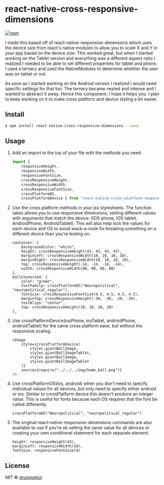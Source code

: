 # react-native-cross-responsive-dimensions 
<!-- [![Travis Build Status](https://img.shields.io/travis/drumnation/react-native-cross-platform-responsive-dimensions.svg?style=flat-square)](https://travis-ci.org/drumnation/react-native-cross-responsive-dimensions) [![David](https://img.shields.io/david/dev/drumnation/react-native-cross-responsive-dimensions.svg?style=flat-square)](https://david-dm.org/drumnation/react-native-cross-responsive-dimensions?type=dev) -->
[![npm](https://img.shields.io/npm/dt/react-native-cross-platform-responsive-dimensions.svg?style=flat-square)](https://www.npmjs.com/package/react-native-cross-platform-responsive-dimensions)

I made this based off of react-native-responsive-dimensions which uses the device size from react's native modules to allow you to scale X and Y in your app based on the device size. This worked great, but when I started working on the Tablet version and everything was a different aspect ratio I realized I needed to be able to set different properties for tablet and phone.  I used a ternary and used the NativeModules to determine whether the user was on tablet or not.  

As soon as I started working on the Android version I realized I would need specific settings for that too.  The ternary became nested and intense and I wanted to abstract it away.  Hence this component.  I hope it helps you.  I plan to keep working on it to make cross platform and device styling a lot easier.

## Install
```bash
$ npm install react-native-cross-responsive-dimensions --save
```

## Usage
1. Add an import to the top of your file with the methods you need.
    ```js
    import {
        responsiveHeight,
        responsiveWidth,
        responsiveFontSize,
        crossResponsiveHeight,
        crossResponsiveWidth,
        crossResponsiveFontSize,
        crossPlatformOS,
        crossPlatformDevice } from "react-native-cross-platform-responsive-dimensions";
    ```
2. Use the cross platform methods in your jss stylesheets. The function takes allows you to use responsive dimensions, setting different values with arguments that match the device: (IOS phone, IOS tablet, AndroidPhone, AndroidTablet). This will also help lock the values for each device and OS to avoid wack-a-mole fix-breaking something on a different device than you're testing on.
    ```
    container: {
        backgroundColor: "white",
        height: crossResponsiveHeight(43, 43, 43, 43),
        marginLeft: crossResponsiveWidth(10, 10, 10, 10),
        marginRight: crossResponsiveWidth(10, 10, 10, 10),
        top: crossResponsiveHeight(-14, -14, -14, -14),
        width: crossResponsiveWidth(80, 80, 80, 80)
    },
    ballConnected: {
        color: "green",
        fontFamily: crossPlatformOS("Neuropolitical", "neuropolitical_regular"),
        fontSize: crossResponsiveFontSize(4.5, 4.5, 4.5, 4.5),
        marginTop: crossResponsiveHeight(-30, -30, -20, -30),
        textAlign: "center",
        top: crossResponsiveHeight(10, 10, 10, 10)
    },
    ```

3. Use crossPlatformDevice(iosPhone, iosTablet, androidPhone, androidTablet) for the same cross platform ease, but without the responsive scaling.
    ```
    <Image
        style={crossPlatformDevice(
            styles.giantBallImage,
            styles.giantBallImageTablet,
            styles.giantBallImage,
            styles.giantBallImageTablet
        )}
        source={require("../../../img/home_ball.png")}
    />
    ```
4. Use crossPlatformOS(ios, android) when you don't need to specify individual values for all devices, but only need to specify either android or ios. Similar to crossPlatform device this doesn't produce an integer value. This is useful for fonts because each OS requires that the font be called differently.
    ```
    crossPlatformOS("Neuropolitical", "neuropolitical_regular")
    ```
5. The original react-native-responsive-dimensions commands are also available to use if you're ok setting the same value for all devices or creating your own conditional statement for each separate element.
    ```
    height: responsiveHeight(43),
    marginLeft: responsiveWidth(10),
    fontSize: responsiveFontSize(4)
    ```
## License
MIT © [drumnation](https://github.com/drumnation/react-native-cross-responsive-dimensions)